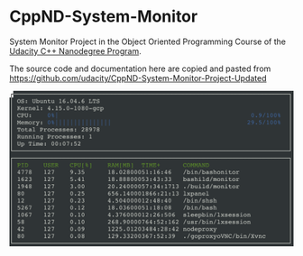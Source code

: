# CppND-System-Monitor

System Monitor Project in the Object Oriented Programming Course of the [Udacity C++ Nanodegree Program](https://www.udacity.com/course/c-plus-plus-nanodegree--nd213).

The source code and documentation here are copied and pasted from https://github.com/udacity/CppND-System-Monitor-Project-Updated

![System Monitor](images/mgosselin_monitor_at_time_of_completion.png)
